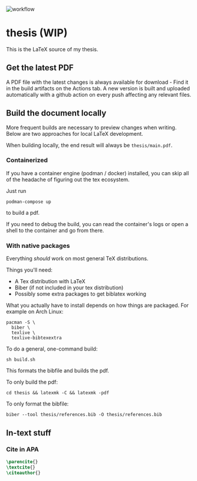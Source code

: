 ![workflow](https://github.com/eemilhaa/thesis/actions/workflows/build.yml/badge.svg)

# thesis (WIP)
This is the LaTeX source of my thesis.

## Get the latest PDF
A PDF file with the latest changes is always available for download -
Find it in the build artifacts on the Actions tab.
A new version is built and uploaded automatically with a github action on every push affecting any relevant files.

## Build the document locally
More frequent builds are necessary to preview changes when writing.
Below are two approaches for local LaTeX development.

When building locally, the end result will always be `thesis/main.pdf`.

### Containerized
If you have a container engine (podman / docker) installed,
you can skip all of the headache of figuring out the tex ecosystem.

Just run
```console
podman-compose up
```
to build a pdf.

If you need to debug the build, you can read the container's logs or open a shell to the container and go from there.

### With native packages
Everything *should* work on most general TeX distributions.

Things you'll need:
- A Tex distribution with LaTeX
- Biber (if not included in your tex distribution)
- Possibly some extra packages to get biblatex working

What you actually have to install depends on how things are packaged.
For example on Arch Linux:
```console
pacman -S \
  biber \
  texlive \
  texlive-bibtexextra
```

To do a general, one-command build:
```console
sh build.sh
```
This formats the bibfile and builds the pdf.

To only build the pdf:
```console
cd thesis && latexmk -C && latexmk -pdf
```

To only format the bibfile:
```console
biber --tool thesis/references.bib -O thesis/references.bib
```


## In-text stuff

### Cite in APA
```tex
\parencite{}
\textcite{}
\citeauthor{}
```
